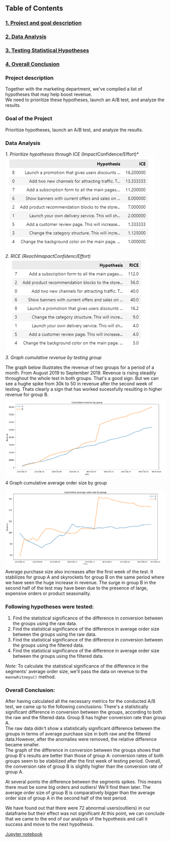 ## **Table of Contents**
### [1. Project and goal description](#1)
### [2. Data Analysis](#2)
### [3. Testing Statistical Hypotheses](#3)
### [4. Overall Conclusion](#4)

<a id='1'> </a> 

### **Project description**
Together with the marketing department, we've compiled a list of hypotheses that may help boost revenue.  
We need to prioritize these hypotheses, launch an A/B test, and analyze the results.

### **Goal of the Project**
Prioritize hypotheses, launch an A/B test, and analyze the results.  

<a id='2'> </a>

### **Data Analysis**  
*1. Prioritize hypotheses through ICE (Impact*Confidence/Effort)*
<img src='images/ice.jpeg' align='center'> 
 
***2. RICE (Reach*Imapact*Confidenc/Effort)*
<img src='images/rice.jpeg' align='center'>

*3. Graph cumulative revenue by testing group*

The graph below illustrates the revenue of two groups for a period of a month. From August 2019 to September 2019. Revenue is rising steadily throughout the whole test in both groups. That's a good sign. But we can see a hughe spike from 30k to 50 in revenue after the second week of testing. Thats clearly a sign that has worked sucessfully resulting in higher revenue for group B.

<img src='images/rev.jpeg' align='center'>

4 Graph cumulative average order size by group

<img src='images/avgsize.jpeg' align='center'>

Average purchase size also increases after the first week of the test. It stabilizes for group A and skyrockets for group B on the same period where we have seen the huge increase in revenue. The surge in group B in the second half of the test may have been due to the presence of large, expensive orders or product seasonality.

<a id='3'> </a>
### **Following hypotheses were tested:**  
1. Find the statistical significance of the difference in conversion between the groups using the raw data.
2. Find the statistical significance of the difference in average order size between the groups using the raw data.
3. Find the statistical significance of the difference in conversion between the groups using the filtered data.
4. Find the statistical significance of the difference in average order size between the groups using the filtered data.

*Note:* To calculate the statistical significance of the difference in the segments' average order size, we'll pass the data on revenue to the `mannwhitneyu()` method.  

<a id='4'> </a>
### **Overall Conclusion:**

After having calculated all the necessary metrics for the conducted A/B test, we came up to the following conclusions:
 There's a statistically significant difference in conversion between the groups, according to both the raw and the filtered data. Group B has higher conversion rate than group A.  
 The raw data didn't show a statistically significant difference between the groups in terms of average purchase size in both raw and the filtered data.However, after the anomalies were removed, the relative difference became smaller.  
 The graph of the difference in conversion between the groups shows that group B's results are better than those of group A: conversion rates of both groups seem to be stabilized after the first week of testing period. Overall, the conversion rate of group B is slightly higher than the conversion rate of group A.  

 At several points the difference between the segments spikes. This means there must be some big orders and outliers! We'll find them later. The average order size of group B is comparatively bigger than the average order size of group A in the second half of the test period.

 We have found out that there were 72 abnormal users(outliers) in our dataframe but their effect was not significant
 At this point, we can conclude that we came to the end of our analysis of the hypothesis and call it success and move to the next hypothesis.

<a href="./AB_testing.ipynb">Jupyter notebook</a> 